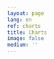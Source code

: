 ```yaml
---
layout: page
lang: en
ref: charts
title: Charts
image: false
medium: ''
---
```



<script src="https://unpkg.com/frappe-charts@0.0.3/dist/frappe-charts.min.iife.js"></script>

<div id="chart"></div>

<pre>
<script type="text/javascript">
  data = {
    labels: ["12am-3am", "3am-6am", "6am-9am", "9am-12pm",
      "12pm-3pm", "3pm-6pm", "6pm-9pm", "9pm-12am"],

    datasets: [
      {
        title: "Some Data", color: "light-blue",
        values: [25, 40, 30, 35, 8, 52, 17, -4]
      },
      {
        title: "Another Set", color: "violet",
        values: [25, 50, -10, 15, 18, 32, 27, 14]
      },
      {
        title: "Yet Another", color: "blue",
        values: [15, 20, -3, -15, 58, 12, -17, 37]
      }
    ]
  };

  chart = new Chart({
    parent: "#chart", // or a DOM element
    title: "My Awesome Chart",
    data: data,
    type: 'bar', // or 'line', 'scatter', 'pie', 'percentage'
    height: 250
  });
</script>
</pre>